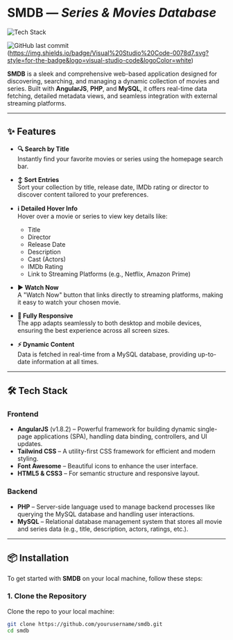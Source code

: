 # **SMDB** — *Series & Movies Database*

![Tech Stack](https://skillicons.dev/icons?i=html,js,css,php,tailwind,mysql,angular)

![GitHub last commit](https://img.shields.io/github/last-commit/zsoltikaa/SMDB)
(https://img.shields.io/badge/Visual%20Studio%20Code-0078d7.svg?style=for-the-badge&logo=visual-studio-code&logoColor=white)

**SMDB** is a sleek and comprehensive web-based application designed for discovering, searching, and managing a dynamic collection of movies and series. Built with **AngularJS**, **PHP**, and **MySQL**, it offers real-time data fetching, detailed metadata views, and seamless integration with external streaming platforms.

---

## ✨ **Features**

- **🔍 Search by Title**  
  Instantly find your favorite movies or series using the homepage search bar.
  
- **↕️ Sort Entries**  
  Sort your collection by title, release date, IMDb rating or director to discover content tailored to your preferences.
  
- **ℹ️ Detailed Hover Info**  
  Hover over a movie or series to view key details like:
  - Title
  - Director
  - Release Date
  - Description
  - Cast (Actors)
  - IMDb Rating
  - Link to Streaming Platforms (e.g., Netflix, Amazon Prime)
  
- **▶️ Watch Now**  
  A "Watch Now" button that links directly to streaming platforms, making it easy to watch your chosen movie.
  
- **📱 Fully Responsive**  
  The app adapts seamlessly to both desktop and mobile devices, ensuring the best experience across all screen sizes.

- **⚡ Dynamic Content**  
  Data is fetched in real-time from a MySQL database, providing up-to-date information at all times.

---

## 🛠️ **Tech Stack**

### **Frontend**
- **AngularJS** (v1.8.2) – Powerful framework for building dynamic single-page applications (SPA), handling data binding, controllers, and UI updates.
- **Tailwind CSS** – A utility-first CSS framework for efficient and modern styling.
- **Font Awesome** – Beautiful icons to enhance the user interface.
- **HTML5 & CSS3** – For semantic structure and responsive layout.

### **Backend**
- **PHP** – Server-side language used to manage backend processes like querying the MySQL database and handling user interactions.
- **MySQL** – Relational database management system that stores all movie and series data (e.g., title, description, actors, ratings, etc.).

---

## 📦 **Installation**

To get started with **SMDB** on your local machine, follow these steps:

### 1. Clone the Repository
Clone the repo to your local machine:

```bash
git clone https://github.com/yourusername/smdb.git
cd smdb
